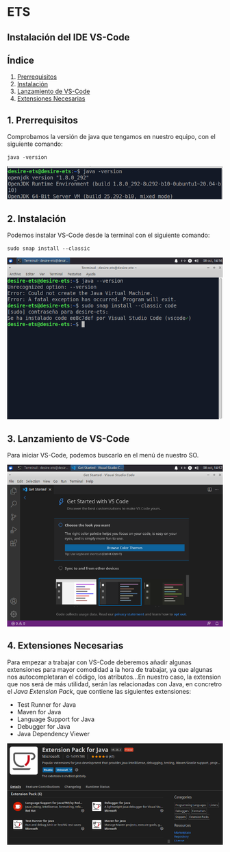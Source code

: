 # ETS

## Instalación del IDE VS-Code

## Índice

1. [Prerrequisitos](#ide1)
2. [Instalación](#ide2)
3. [Lanzamiento de VS-Code](#ide3)
4. [Extensiones Necesarias](#ide4)


## 1. Prerrequisitos <a name="ide1"></a>

Comprobamos la versión de java que tengamos en nuestro equipo, con el siguiente comando:

``````
java -version
``````
![](../imagen/Screenshot_1.png)

## 2. Instalación <a name="ide2"></a>

Podemos instalar VS-Code desde la terminal con el siguiente comando:
````
sudo snap install --classic

````
![](../imagen/vs1.png)

## 3. Lanzamiento de VS-Code <a name="ide3"></a>

Para iniciar VS-Code, podemos buscarlo en el menú de nuestro SO.

![](../imagen/vs2.png)


## 4. Extensiones Necesarias <a name="ide4"></a>

Para empezar a trabajar con VS-Code deberemos añadir algunas extensiones para mayor comodidad a la hora de trabajar, ya que algunas nos autocompletaran el código, los atributos...En nuestro caso, la extension que nos será de más utilidad, serán las relacionadas con Java, en concretro el *Java Extension Pack*, que contiene las siguientes extensiones:

- Test Runner for Java
- Maven for Java
- Language Support for Java
- Debugger for Java
- Java Dependency Viewer


![](../imagen/vs9.png)
